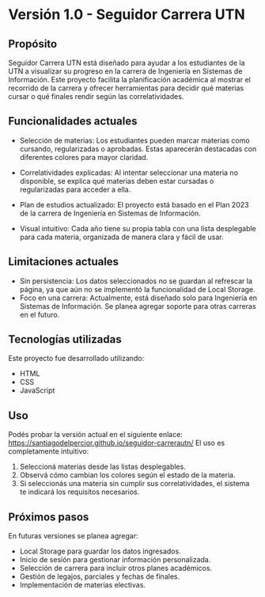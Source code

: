 # Versión 1.0 - Seguidor Carrera UTN

## Propósito

Seguidor Carrera UTN está diseñado para ayudar a los estudiantes de la UTN a visualizar su progreso en la carrera de Ingeniería en Sistemas de Información.
Este proyecto facilita la planificación académica al mostrar el recorrido de la carrera y ofrecer herramientas para decidir qué materias cursar o qué finales rendir según las correlatividades.

## Funcionalidades actuales

- Selección de materias:
  Los estudiantes pueden marcar materias como cursando, regularizadas o aprobadas. Estas aparecerán destacadas con diferentes colores para mayor claridad.

- Correlatividades explicadas:
  Al intentar seleccionar una materia no disponible, se explica qué materias deben estar cursadas o regularizadas para acceder a ella.

- Plan de estudios actualizado:
  El proyecto está basado en el Plan 2023 de la carrera de Ingeniería en Sistemas de Información.

- Visual intuitivo:
  Cada año tiene su propia tabla con una lista desplegable para cada materia, organizada de manera clara y fácil de usar.

## Limitaciones actuales
- Sin persistencia:
  Los datos seleccionados no se guardan al refrescar la página, ya que aún no se implementó la funcionalidad de Local Storage.
- Foco en una carrera:
  Actualmente, está diseñado solo para Ingeniería en Sistemas de Información. Se planea agregar soporte para otras carreras en el futuro.

## Tecnologías utilizadas
Este proyecto fue desarrollado utilizando:
- HTML
- CSS
- JavaScript

## Uso

Podés probar la versión actual en el siguiente enlace:
https://santiagodelpercior.github.io/seguidor-carrerautn/
El uso es completamente intuitivo:

1. Seleccioná materias desde las listas desplegables.
2. Observá cómo cambian los colores según el estado de la materia.
3. Si seleccionás una materia sin cumplir sus correlatividades, el sistema te indicará los requisitos necesarios.

## Próximos pasos
En futuras versiones se planea agregar:

- Local Storage para guardar los datos ingresados.
- Inicio de sesión para gestionar información personalizada.
- Selección de carrera para incluir otros planes académicos.
- Gestión de legajos, parciales y fechas de finales.
- Implementación de materias electivas.
